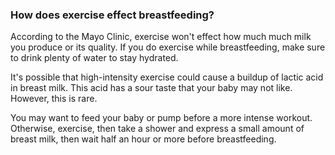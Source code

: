 ### How does exercise effect breastfeeding?

According to the Mayo Clinic, exercise won't effect how much much milk you produce or its quality. If you do exercise while breastfeeding, make sure to drink plenty of water to stay hydrated.

It's possible that high-intensity exercise could cause a buildup of lactic acid in breast milk. This acid has a sour taste that your baby may not like. However, this is rare.

You may want to feed your baby or pump before a more intense workout. Otherwise, exercise, then take a shower and express a small amount of breast milk, then wait half an hour or more before breastfeeding.
